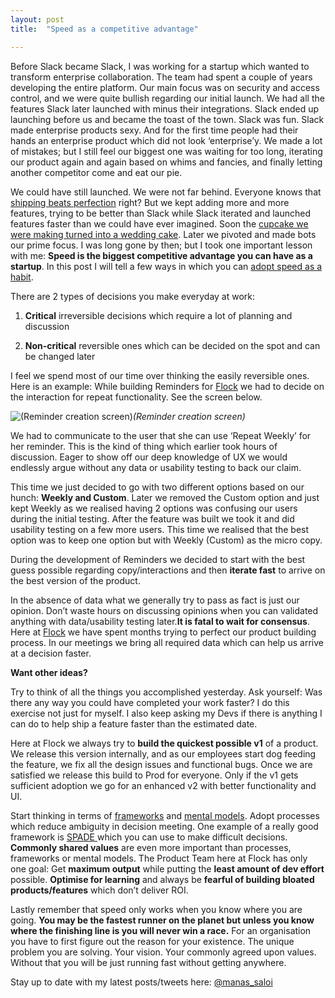 ```yaml
---
layout: post
title:  "Speed as a competitive advantage"

---
```



Before Slack became Slack, I was working for a startup which wanted to transform enterprise collaboration. The team had spent a couple of years developing the entire platform. Our main focus was on security and access control, and we were quite bullish regarding our initial launch. We had all the features Slack later launched with minus their integrations. Slack ended up launching before us and became the toast of the town. Slack was fun. Slack made enterprise products sexy. And for the first time people had their hands an enterprise product which did not look ‘enterprise’y. We made a lot of mistakes; but I still feel our biggest one was waiting for too long, iterating our product again and again based on whims and fancies, and finally letting another competitor come and eat our pie.

We could have still launched. We were not far behind. Everyone knows that [shipping beats perfection](http://bjk5.com/post/60760280107/shipping-beats-perfection-explained) right? But we kept adding more and more features, trying to be better than Slack while Slack iterated and launched features faster than we could have ever imagined. Soon the [cupcake we were making turned into a wedding cake](https://blog.intercom.com/when-a-cupcake-becomes-a-wedding-cake/). Later we pivoted and made bots our prime focus. I was long gone by then; but I took one important lesson with me: **Speed is the biggest competitive advantage you can have as a startup**. In this post I will tell a few ways in which you can [adopt speed as a habit](http://firstround.com/review/speed-as-a-habit/).

There are 2 types of decisions you make everyday at work:

1. **Critical** irreversible decisions which require a lot of planning and discussion

2. **Non-critical** reversible ones which can be decided on the spot and can be changed later

I feel we spend most of our time over thinking the easily reversible ones. Here is an example: While building Reminders for [Flock](https://flock.com/in/) we had to decide on the interaction for repeat functionality. See the screen below.

![(Reminder creation screen)](https://cdn-images-1.medium.com/max/2000/0*eIAlAVlQSddzW-HZ.png)*(Reminder creation screen)*

We had to communicate to the user that she can use ‘Repeat Weekly’ for her reminder. This is the kind of thing which earlier took hours of discussion. Eager to show off our deep knowledge of UX we would endlessly argue without any data or usability testing to back our claim.

This time we just decided to go with two different options based on our hunch: **Weekly and Custom**. Later we removed the Custom option and just kept Weekly as we realised having 2 options was confusing our users during the initial testing. After the feature was built we took it and did usability testing on a few more users. This time we realised that the best option was to keep one option but with Weekly (Custom) as the micro copy.

During the development of Reminders we decided to start with the best guess possible regarding copy/interactions and then **iterate fast** to arrive on the best version of the product.

In the absence of data what we generally try to pass as fact is just our opinion. Don’t waste hours on discussing opinions when you can validated anything with data/usability testing later.**It is fatal to wait for consensus**. Here at [Flock](https://flock.com/in/) we have spent months trying to perfect our product building process. In our meetings we bring all required data which can help us arrive at a decision faster.

**Want other ideas?**

Try to think of all the things you accomplished yesterday. Ask yourself: Was there any way you could have completed your work faster? I do this exercise not just for myself. I also keep asking my Devs if there is anything I can do to help ship a feature faster than the estimated date.

Here at Flock we always try to **build the quickest possible v1** of a product. We release this version internally, and as our employees start dog feeding the feature, we fix all the design issues and functional bugs. Once we are satisfied we release this build to Prod for everyone. Only if the v1 gets sufficient adoption we go for an enhanced v2 with better functionality and UI.

Start thinking in terms of [frameworks](http://firstround.com/review/the-management-framework-that-propelled-LinkedIn-to-a-20-billion-company/) and [mental models](https://producthabits.com/5-mental-models-help-product-managers-acquire-retain-users/). Adopt processes which reduce ambiguity in decision meeting. One example of a really good framework is [SPADE ](http://firstround.com/review/square-defangs-difficult-decisions-with-this-system-heres-how/)which you can use to make difficult decisions. **Commonly shared values** are even more important than processes, frameworks or mental models. The Product Team here at Flock has only one goal: Get **maximum output** while putting the **least amount of dev effort** possible. **Optimise for learning** and always be **fearful of building bloated products/features** which don’t deliver ROI.

Lastly remember that speed only works when you know where you are going. **You may be the fastest runner on the planet but unless you know where the finishing line is you will never win a race.** For an organisation you have to first figure out the reason for your existence. The unique problem you are solving. Your vision. Your commonly agreed upon values. Without that you will be just running fast without getting anywhere.


Stay up to date with my latest posts/tweets here: [@manas_saloi](http://twitter.com/manas_saloi)

